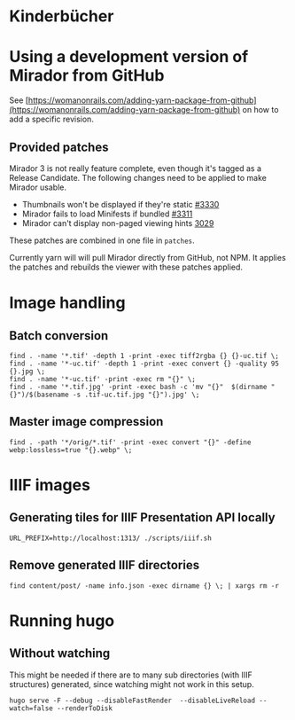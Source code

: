 Kinderbücher
============

# Using a development version of Mirador from GitHub

See [https://womanonrails.com/adding-yarn-package-from-github](https://womanonrails.com/adding-yarn-package-from-github) on how to add a specific revision.

## Provided patches

Mirador 3 is not really feature complete, even though it's tagged as a Release Candidate. The following changes need to be applied to make Mirador usable.

* Thumbnails won't be displayed if they're static [#3330](https://github.com/ProjectMirador/mirador/issues/3330)
* Mirador fails to load Minifests if bundled [#3311](https://github.com/ProjectMirador/mirador/issues/3311)
* Mirador can't display non-paged viewing hints [3029](https://github.com/ProjectMirador/mirador/pull/3029)

These patches are combined in one file in `patches`.

Currently yarn will will pull Mirador directly from GitHub, not NPM. It applies the patches and rebuilds the viewer with these patches applied.


# Image handling

## Batch conversion

```
find . -name '*.tif' -depth 1 -print -exec tiff2rgba {} {}-uc.tif \;
find . -name '*-uc.tif' -depth 1 -print -exec convert {} -quality 95 {}.jpg \;
find . -name '*-uc.tif' -print -exec rm "{}" \;
find . -name '*.tif.jpg' -print -exec bash -c 'mv "{}"  $(dirname "{}")/$(basename -s .tif-uc.tif.jpg "{}").jpg' \;
```

## Master image compression

```
find . -path '*/orig/*.tif' -print -exec convert "{}" -define webp:lossless=true "{}.webp" \;
```

# IIIF images

## Generating tiles for IIIF Presentation API locally

```
URL_PREFIX=http://localhost:1313/ ./scripts/iiif.sh
```

## Remove generated IIIF directories

```
find content/post/ -name info.json -exec dirname {} \; | xargs rm -r
```

# Running hugo

## Without watching

This might be needed if there are to many sub directories (with IIIF structures) generated, since watching might not work in this setup.

```
hugo serve -F --debug --disableFastRender  --disableLiveReload --watch=false --renderToDisk

```
